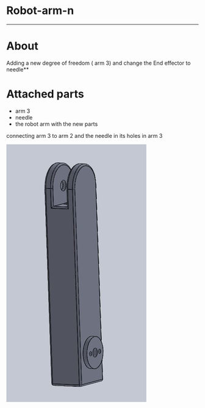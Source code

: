 # Robot-arm-n

---
# About 

Adding a new degree of freedom ( arm 3) and change the End effector to needle**


# Attached parts

* arm 3
* needle
* the robot arm with the new parts

connecting arm 3 to arm 2 and the needle in its holes in arm 3

![render](https://github.com/yo-alsaggaf/rebot-arm-n/blob/main/photo/arm3.JPG)

